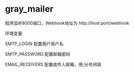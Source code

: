# gray_mailer

程序监听8000端口，Webhook地址为 http://host:port/webhook

环境变量

SMTP_LOGIN 配置用户用户名

SMTP_PASSWORD 配置邮箱密码

EMAIL_RECEIVERS 配置收件人邮箱，用;分号间隔

